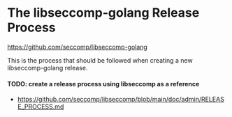 The libseccomp-golang Release Process
===============================================================================
https://github.com/seccomp/libseccomp-golang

This is the process that should be followed when creating a new
libseccomp-golang release.

#### TODO: create a release process using libseccomp as a reference

* https://github.com/seccomp/libseccomp/blob/main/doc/admin/RELEASE_PROCESS.md
